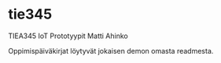 # tie345
TIEA345 IoT Prototyypit
Matti Ahinko

Oppimispäiväkirjat löytyvät jokaisen demon omasta readmesta.
